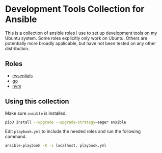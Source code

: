 # Development Tools Collection for Ansible

This is a collection of ansible roles I use to set up development tools on my Ubuntu system. Some roles explicitly only work on Ubuntu. Others are potentially more broadly applicable, but have not been tested on any other distribution.

## Roles

- [essentials](roles/essentials)
- [go](roles/go)
- [nvm](roles/nvm)

## Using this collection

Make sure `ansible` is installed.

```sh
pip3 install --upgrade --upgrade-strategy=eager ansible
```

Edit `playbook.yml` to include the needed roles and run the following command.

```sh
ansible-playbook -K -i localhost, playbook.yml
```
